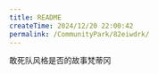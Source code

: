 ```yaml
---
title: README
createTime: 2024/12/20 22:00:42
permalink: /CommunityPark/82eiwdrk/
---
```

敢死队风格是否的故事梵蒂冈